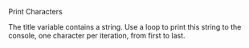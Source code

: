 Print Characters


The title variable contains a string. Use a loop to print this string to the console, one character per iteration, from first to last.
